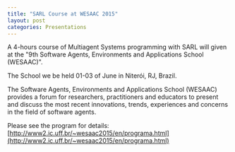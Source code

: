```yaml
---
title: "SARL Course at WESAAC 2015"
layout: post
categories: Presentations
---
```


A 4-hours course of Multiagent Systems programming with SARL will given at the "9th Software Agents, Environments and Applications School (WESAAC)".

The School we be held 01-03 of June in Niterói, RJ, Brazil.

The Software Agents, Environments and Applications School (WESAAC) provides a forum for researchers, practitioners and educators to present and discuss the most recent innovations, trends, experiences and concerns in the field of software agents.

Please see the program for details:
[http://www2.ic.uff.br/~wesaac2015/en/programa.html](http://www2.ic.uff.br/~wesaac2015/en/programa.html)